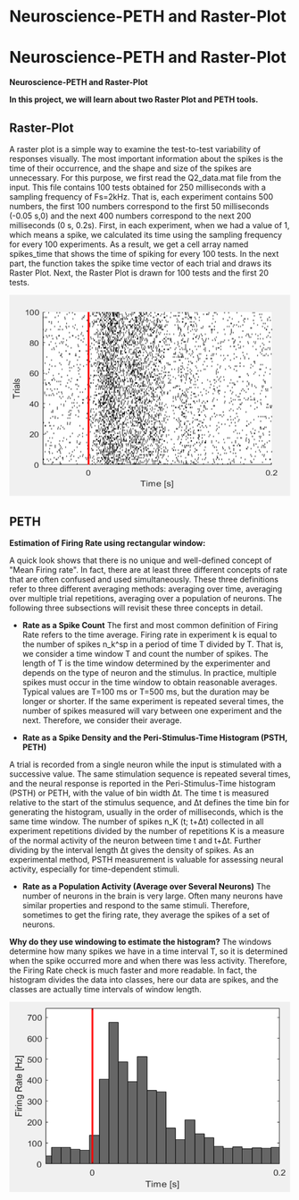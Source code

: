 # Neuroscience-PETH and Raster-Plot

# **Neuroscience-PETH and Raster-Plot**

**Neuroscience-PETH and Raster-Plot**

**In this project, we will learn about two Raster Plot and PETH tools.**

## **Raster-Plot**
A raster plot is a simple way to examine the test-to-test variability of responses visually.
The most important information about the spikes is the time of their occurrence, and the shape and size of the spikes are unnecessary. For this purpose, we first read the Q2_data.mat file from the input.
This file contains 100 tests obtained for 250 milliseconds with a sampling frequency of Fs=2kHz. That is, each experiment contains 500 numbers, the first 100 numbers correspond to the first 50 milliseconds (-0.05 s,0) and the next 400 numbers correspond to the next 200 milliseconds (0 s, 0.2s).
First, in each experiment, when we had a value of 1, which means a spike, we calculated its time using the sampling frequency for every 100 experiments. As a result, we get a cell array named spikes_time that shows the time of spiking for every 100 tests.
In the next part, the function takes the spike time vector of each trial and draws its Raster Plot.
Next, the Raster Plot is drawn for 100 tests and the first 20 tests.

 ![](https://github.com/Fateme-Azizabadi/Neuroscience-PETH-and-Raster-Plot/blob/main/Images/Raster.png)

## **PETH**

**Estimation of Firing Rate using rectangular window:**

A quick look shows that there is no unique and well-defined concept of "Mean Firing rate". In fact, there are at least three different concepts of rate that are often confused and used simultaneously. These three definitions refer to three different averaging methods: averaging over time, averaging over multiple trial repetitions, averaging over a population of neurons. The following three subsections will revisit these three concepts in detail.

* **Rate as a Spike Count**
The first and most common definition of Firing Rate refers to the time average. Firing rate in experiment k is equal to the number of spikes n_k^sp in a period of time T divided by T. That is, we consider a time window T and count the number of spikes.
The length of T is the time window determined by the experimenter and depends on the type of neuron and the stimulus. In practice, multiple spikes must occur in the time window to obtain reasonable averages. Typical values ​​are T=100 ms or T=500 ms, but the duration may be longer or shorter.
If the same experiment is repeated several times, the number of spikes measured will vary between one experiment and the next. Therefore, we consider their average.

* **Rate as a Spike Density and the Peri-Stimulus-Time Histogram (PSTH, PETH)**

A trial is recorded from a single neuron while the input is stimulated with a successive value. The same stimulation sequence is repeated several times, and the neural response is reported in the Peri-Stimulus-Time histogram (PSTH) or PETH, with the value of bin width Δt. The time t is measured relative to the start of the stimulus sequence, and Δt defines the time bin for generating the histogram, usually in the order of milliseconds, which is the same time window.
The number of spikes n_K (t; t+Δt) collected in all experiment repetitions divided by the number of repetitions K is a measure of the normal activity of the neuron between time t and t+Δt. Further dividing by the interval length Δt gives the density of spikes.
As an experimental method, PSTH measurement is valuable for assessing neural activity, especially for time-dependent stimuli.

* **Rate as a Population Activity (Average over Several Neurons)**
The number of neurons in the brain is very large. Often many neurons have similar properties and respond to the same stimuli. Therefore, sometimes to get the firing rate, they average the spikes of a set of neurons.

**Why do they use windowing to estimate the histogram?**
The windows determine how many spikes we have in a time interval T, so it is determined when the spike occurred more and when there was less activity. Therefore, the Firing Rate check is much faster and more readable. In fact, the histogram divides the data into classes, here our data are spikes, and the classes are actually time intervals of window length.

 ![](https://github.com/Fateme-Azizabadi/Neuroscience-PETH-and-Raster-Plot/blob/main/Images/PETH.png)







 

